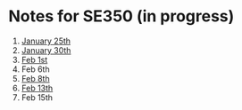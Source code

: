 # Notes for SE350 \(in progress\)

1. [January 25th](/jan25-18.md)
2. [January 30th](/notes/jan30-18.md)
3. [Feb 1st](/notes/feb1-18.md)
4. Feb 6th
5. [Feb 8th](/notes/feb8-18.md)
6. [Feb 13th](/notes/feb13-18.md)
7. Feb 15th



